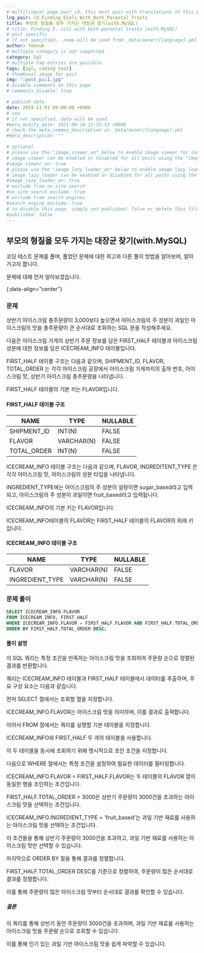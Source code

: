 ```yaml
---
# multilingual page pair id, this must pair with translations of this page. (This name must be unique)
lng_pair: id_Finding_EColi_With_Both_Parental_Traits
title: 부모의 형질을 모두 가지는 대장균 찾기(with.MySQL)
# title: Finding E. coli with both parental traits (with.MySQL)
# post specific
# if not specified, .name will be used from _data/owner/[language].yml
author: Yeonuk
# multiple category is not supported
category: Sql
# multiple tag entries are possible
tags: [sql, coding test]
# thumbnail image for post
img: ":post_pic1.jpg"
# disable comments on this page
# comments_disable: true

# publish date
date: 2024-11-01 09:00:00 +0900
# seo
# if not specified, date will be used.
#meta_modify_date: 2021-08-10 11:32:53 +0900
# check the meta_common_description in _data/owner/[language].yml
#meta_description: ""

# optional
# please use the "image_viewer_on" below to enable image viewer for individual pages or posts (_posts/ or [language]/_posts folders).
# image viewer can be enabled or disabled for all posts using the "image_viewer_posts: true" setting in _data/conf/main.yml.
#image_viewer_on: true
# please use the "image_lazy_loader_on" below to enable image lazy loader for individual pages or posts (_posts/ or [language]/_posts folders).
# image lazy loader can be enabled or disabled for all posts using the "image_lazy_loader_posts: true" setting in _data/conf/main.yml.
#image_lazy_loader_on: true
# exclude from on site search
#on_site_search_exclude: true
# exclude from search engines
#search_engine_exclude: true
# to disable this page, simply set published: false or delete this file
#published: false
---
```


<!-- outline-start -->

## 부모의 형질을 모두 가지는 대장균 찾기(with.MySQL)

코딩 테스트 문제를 풀며, 풀었던 문제에 대한 회고와 다른 풀이 방법을 알아보며, 알아가고자 합니다.

문제에 대해 먼저 알아보겠습니다.

{:data-align="center"}

<!-- outline-end -->

### 문제

상반기 아이스크림 총주문량이 3,000보다 높으면서 아이스크림의 주 성분이 과일인 아이스크림의 맛을 총주문량이 큰 순서대로 조회하는 SQL 문을 작성해주세요.

다음은 아이스크림 가게의 상반기 주문 정보를 담은 FIRST_HALF 테이블과 아이스크림 성분에 대한 정보를 담은 ICECREAM_INFO 테이블입니다.

FIRST_HALF 테이블 구조는 다음과 같으며, SHIPMENT_ID, FLAVOR, TOTAL_ORDER 는 각각 아이스크림 공장에서 아이스크림 가게까지의 출하 번호, 아이스크림 맛, 상반기 아이스크림 총주문량을 나타냅니다.

FIRST_HALF 테이블의 기본 키는 FLAVOR입니다.

#### FIRST_HALF 테이블 구조

| NAME        | TYPE       | NULLABLE |
| ----------- | ---------- | -------- |
| SHIPMENT_ID | INT(N)     | FALSE    |
| FLAVOR      | VARCHAR(N) | FALSE    |
| TOTAL_ORDER | INT(N)     | FALSE    |

ICECREAM_INFO 테이블 구조는 다음과 같으며, FLAVOR, INGREDITENT_TYPE 은 각각 아이스크림 맛, 아이스크림의 성분 타입을 나타냅니다.

INGREDIENT_TYPE에는 아이스크림의 주 성분이 설탕이면 sugar_based라고 입력되고, 아이스크림의 주 성분이 과일이면 fruit_based라고 입력됩니다.

ICECREAM_INFO의 기본 키는 FLAVOR입니다.

ICECREAM_INFO테이블의 FLAVOR는 FIRST_HALF 테이블의 FLAVOR의 외래 키입니다.

#### ICECREAM_INFO 테이블 구조

| NAME            | TYPE       | NULLABLE |
| --------------- | ---------- | -------- |
| FLAVOR          | VARCHAR(N) | FALSE    |
| INGREDIENT_TYPE | VARCHAR(N) | FALSE    |

<!-- #### 제한사항

- a의 길이는 1 이상 1,000,000 이하입니다.
- a[i]는 i+1 번째 풍선에 써진 숫자를 의미합니다.
- a의 모든 수는 -1,000,000,000 이상 1,000,000,000 이하인 정수입니다.
- a의 모든 수는 서로 다릅니다. -->

<!-- #### 입출력 예 -->

<!--
| Column name | Type         | Nullable |
| ----------- | ------------ | -------- |
| CAR_ID      | INTEGER      | FALSE    |
| CAR_TYPE    | VARCHAR(255) | FALSE    |
| DAILY_FEE   | INTEGER      | FALSE    |
| OPTIONS     | VARCHAR(255) | FALSE    | -->

<!-- | a                                     | result |
| ------------------------------------- | ------ |
| [9,-1,-5]                             | 3      |
| [-16,27,65,-2,58,-92,-71,-68,-61,-33] | 6      | -->

<!-- | begin | target | words                                      | return |
| ----- | ------ | ------------------------------------------ | ------ |
| "hit" | "cog"  | ["hot", "dot", "dog", "lot", "log", "cog"] | 4      |
| "hit" | "cog"  | ["hot", "dot", "dog", "lot", "log"]        | 0      | -->

### 문제 풀이

```sql
SELECT ICECREAM_INFO.FLAVOR
FROM ICECREAM_INFO, FIRST_HALF
WHERE ICECREAM_INFO.FLAVOR = FIRST_HALF.FLAVOR AND FIRST_HALF.TOTAL_ORDER > 3000 AND ICECREAM_INFO.INGREDIENT_TYPE = 'fruit_based'
ORDER BY FIRST_HALF.TOTAL_ORDER DESC;
```

#### 풀이 설명

이 SQL 쿼리는 특정 조건을 만족하는 아이스크림 맛을 조회하여 주문량 순으로 정렬된 결과를 반환합니다.

쿼리는 ICECREAM_INFO 테이블과 FIRST_HALF 테이블에서 데이터를 추출하며, 주요 구성 요소는 다음과 같습니다.

먼저 SELECT 절에서는 조회할 열을 지정합니다.

ICECREAM_INFO.FLAVOR는 아이스크림 맛을 의미하며, 이를 결과로 출력합니다.

이어서 FROM 절에서는 쿼리를 실행할 기본 테이블을 지정합니다.

ICECREAM_INFO와 FIRST_HALF 두 개의 테이블을 사용합니다.

이 두 테이블을 동시에 조회하기 위해 명시적으로 조인 조건을 지정합니다.

다음으로 WHERE 절에서는 특정 조건을 설정하여 필요한 데이터를 필터링합니다.

ICECREAM_INFO.FLAVOR = FIRST_HALF.FLAVOR는 두 테이블의 FLAVOR 열이 동일한 행을 조인하는 조건입니다.

FIRST_HALF.TOTAL_ORDER > 3000은 상반기 주문량이 3000건을 초과하는 아이스크림 맛을 선택하는 조건입니다.

ICECREAM_INFO.INGREDIENT_TYPE = 'fruit_based'는 과일 기반 재료를 사용하는 아이스크림 맛을 선택하는 조건입니다.

이 조건들을 통해 상반기 주문량이 3000건을 초과하고, 과일 기반 재료를 사용하는 아이스크림 맛만 선택할 수 있습니다.

마지막으로 ORDER BY 절을 통해 결과를 정렬합니다.

FIRST_HALF.TOTAL_ORDER DESC를 기준으로 정렬하여, 주문량이 많은 순서대로 결과를 정렬합니다.

이를 통해 주문량이 많은 아이스크림 맛부터 순서대로 결과를 확인할 수 있습니다.

##### 결론

이 쿼리를 통해 상반기 동안 주문량이 3000건을 초과하며, 과일 기반 재료를 사용하는 아이스크림 맛을 주문량 순으로 조회할 수 있습니다.

이를 통해 인기 있는 과일 기반 아이스크림 맛을 쉽게 파악할 수 있습니다.
